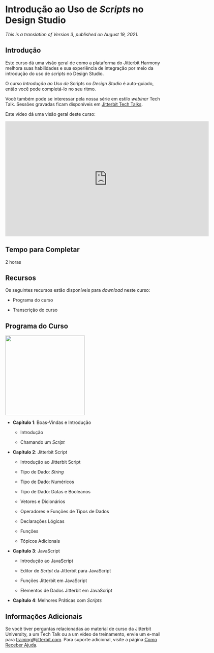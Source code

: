 # Introdução ao Uso de *Scripts* no Design Studio

*This is a translation of Version 3, published on August 19, 2021.*

## Introdução

Este curso dá uma visão geral de como a plataforma do Jitterbit Harmony
melhora suas habilidades e sua experiência de integração por meio da
introdução do uso de *scripts* no Design Studio.

O curso *Introdução ao Uso de* Scripts *no Design Studio* é auto-guiado,
então você pode completá-lo no seu ritmo.

Você também pode se interessar pela nossa série em estilo *webinar* Tech
Talk. Sessões gravadas ficam disponíveis em [Jitterbit Tech Talks](https://success.jitterbit.com/display/DOC/Jitterbit+Tech+Talks).

Este vídeo dá uma visão geral deste curso:

<iframe src="https://player.vimeo.com/video/535882402" width="640" height="361" frameborder="0" webkitallowfullscreen="" mozallowfullscreen="" allowfullscreen=""></iframe>


## Tempo para Completar

2 horas


## Recursos

Os seguintes recursos estão disponíveis para *download* neste curso:

-   Programa do curso

-   Transcrição do curso


## Programa do Curso

<span
class="confluence-embedded-file-wrapper conf-macro output-inline"
hasbody="false" macro-name="view-file"><a
href="https://success.jitterbit.com/download/attachments/127449464/Introduction%20to%20Scripting%20in%20Jitterbit%20Harmony%20Design%20Studio.pdf?version=1&amp;modificationDate=1629373590073&amp;api=v2"
class="confluence-embedded-file" data-nice-type="PDF Document"
data-file-src="https://success.jitterbit.com/download/attachments/127449464/Introduction%20to%20Scripting%20in%20Jitterbit%20Harmony%20Design%20Studio.pdf?version=1&amp;modificationDate=1629373590073&amp;api=v2"
data-linked-resource-id="127449538"
data-linked-resource-type="attachment"
data-linked-resource-container-id="127449464"
data-linked-resource-default-alias="Introduction to Scripting in Jitterbit Harmony Design Studio.pdf"
data-mime-type="application/pdf" data-has-thumbnail="true"
data-linked-resource-version="1"
aria-label="Introduction to Scripting in Jitterbit Harmony Design Studio.pdf"><img
src="/rest/documentConversion/latest/conversion/thumbnail/127449538/1"
height="250" /></a><span
class="companion-edit-button-placeholder edit-button-overlay"
linked-resource-container-id="127449464" linked-resource-id="127449538"
template-name="companionEditIcon" source-location="embedded-attachment">
</span></span>


-   **Capítulo 1**: Boas-Vindas e Introdução

    -   Introdução

    -   Chamando um *Script*

-   **Capítulo 2**: Jitterbit Script

    -   Introdução ao Jitterbit Script

    -   Tipo de Dado: *String*

    -   Tipo de Dado: Numéricos

    -   Tipo de Dado: Datas e Booleanos

    -   Vetores e Dicionários

    -   Operadores e Funções de Tipos de Dados

    -   Declarações Lógicas

    -   Funções

    -   Tópicos Adicionais

-   **Capítulo 3**: JavaScript

    -   Introdução ao JavaScript

    -   Editor de *Script* da Jitterbit para JavaScript

    -   Funções Jitterbit em JavaScript

    -   Elementos de Dados Jitterbit em JavaScript

-   **Capítulo 4**: Melhores Práticas com *Scripts*

## Informações Adicionais

Se você tiver perguntas relacionadas ao material de curso da Jitterbit
University, a um Tech Talk ou a um vídeo de treinamento, envie um e-mail
para [training@jitterbit.com](mailto:training@jitterbit.com).
Para suporte adicional, visite a página <a href="https://success.jitterbit.com/display/DOC/Getting+Support"
rel="nofollow">Como Receber Ajuda</a>.
